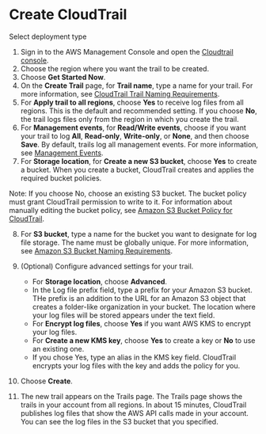 # Create CloudTrail

Select deployment type

1. Sign in to the AWS Management Console and open the [Cloudtrail console](https://console.aws.amazon.com/). 
2. Choose the region where you want the trail to be created.
3. Choose **Get Started Now**.
4. On the **Create Trail** page, for **Trail name**, type a name for your trail. For more information, see [CloudTrail Trail Naming Requirements](https://docs.aws.amazon.com/awscloudtrail/latest/userguide/cloudtrail-trail-naming-requirements.html).
5. For **Apply trail to all regions**, choose **Yes** to receive log files from all regions. This is the default and recommended setting. If you choose **No**, the trail logs files only from the region in which you create the trail.
6. For **Management events**, for **Read/Write events**, choose if you want your trail to log **All**, **Read-only**, **Write-only**, or **None**, and then choose **Save**. By default, trails log all management events. For more information, see [Management Events](https://docs.aws.amazon.com/awscloudtrail/latest/userguide/logging-management-and-data-events-with-cloudtrail.html#logging-management-events).
7. For **Storage location**, for **Create a new S3 bucket**, choose **Yes** to create a bucket. When you create a bucket, CloudTrail creates and applies the required bucket policies.

Note: If you choose No, choose an existing S3 bucket. The bucket policy must grant CloudTrail permission to write to it. For information about manually editing the bucket policy, see [Amazon S3 Bucket Policy for CloudTrail](https://docs.aws.amazon.com/awscloudtrail/latest/userguide/create-s3-bucket-policy-for-cloudtrail.html).

8. For **S3 bucket**, type a name for the bucket you want to designate for log file storage. The name must be globally unique. For more information, see [Amazon S3 Bucket Naming Requirements](https://docs.aws.amazon.com/awscloudtrail/latest/userguide/cloudtrail-s3-bucket-naming-requirements.html).

9. (Optional) Configure advanced settings for your trail. 
	* For **Storage location**, choose **Advanced**.
	* In the Log file prefix field, type a prefix for your Amazon S3 bucket. THe prefix is an addition to the URL for an Amazon S3 object that creates a folder-like organization in your bucket. The location where your log files will be stored appears under the text field.
	* For **Encrypt log files**, choose **Yes** if you want AWS KMS to encrypt your log files.
	* For **Create a new KMS key**, choose **Yes** to create a key or **No** to use an existing one.
	* If you chose Yes, type an alias in the KMS key field. CloudTrail encrypts your log files with the key and adds the policy for you. 

10. Choose **Create**.
11. The new trail appears on the Trails page. The Trails page shows the trails in your account from all regions. In about 15 minutes, CloudTrail publishes log files that show the AWS API calls made in your account. You can see the log files in the S3 bucket that you specified.